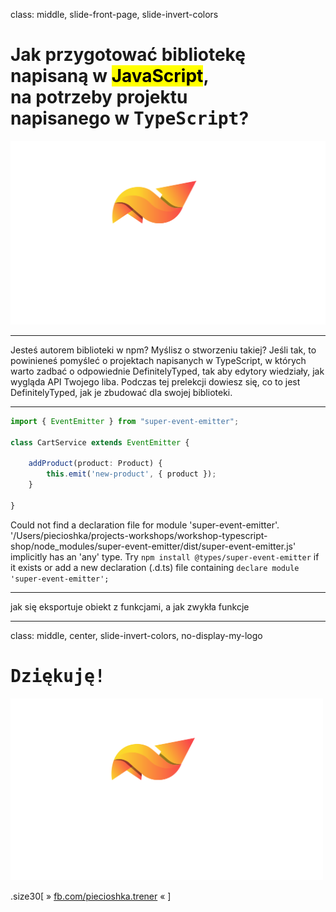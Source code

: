 class: middle, slide-front-page, slide-invert-colors

# Jak przygotować bibliotekę<br/>napisaną w <mark>JavaScript</mark>,<br/>na potrzeby projektu<br/>napisanego w <samp>TypeScript</samp>?

<img src="images/my-logo/logo-piecioshka-white-text.svg" />

---

Jesteś autorem biblioteki w npm? Myślisz o stworzeniu takiej? Jeśli tak,
to powinieneś pomyśleć o projektach napisanych w TypeScript, w których
warto zadbać o odpowiednie DefinitelyTyped, tak aby edytory wiedziały,
jak wygląda API Twojego liba. Podczas tej prelekcji dowiesz się, co to jest
DefinitelyTyped, jak je zbudować dla swojej biblioteki.

---

```ts
import { EventEmitter } from "super-event-emitter";

class CartService extends EventEmitter {

    addProduct(product: Product) {
        this.emit('new-product', { product });
    }

}
```

Could not find a declaration file for module 'super-event-emitter'. '/Users/piecioshka/projects-workshops/workshop-typescript-shop/node_modules/super-event-emitter/dist/super-event-emitter.js' implicitly has an 'any' type.
  Try `npm install @types/super-event-emitter` if it exists or add a new declaration (.d.ts) file containing `declare module 'super-event-emitter';`

---

jak się eksportuje obiekt z funkcjami, a jak zwykła funkcje


---

class: middle, center, slide-invert-colors, no-display-my-logo

# <samp>Dziękuję!</samp>

<img
    src="images/my-logo/logo-piecioshka-white-text.svg"
    alt=""
    style="width: 500px"
/>

.size30[
» [fb.com/piecioshka.trener](https://fb.com/piecioshka.trener) «
]
